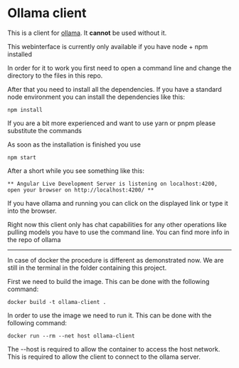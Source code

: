 # Ollama client

This is a client for [ollama](https://github.com/jmorganca/ollama). It **cannot** be used without it.

This webinterface is currently only available if you have node + npm installed

In order for it to work you first need to open a command line and change the directory to the files in this repo.

After that you need to install all the dependencies. If you have a standard node environment you can install the dependencies like this:

```shell
npm install 
```
If you are a bit more experienced and want to use yarn or pnpm please substitute the commands

As soon as the installation is finished you use
```shell
npm start
```
After a short while you see something like this:

```
** Angular Live Development Server is listening on localhost:4200, open your browser on http://localhost:4200/ **
```

If you have ollama and running you can click on the displayed link or type it into the browser.


Right now this client only has chat capabilities for any other operations like pulling models you have to use the command line. You can find more info in the repo of ollama

---

In case of docker the procedure is different as demonstrated now. We are still in the terminal in the folder containing this project.

First we need to build the image. This can be done with the following command:

```shell
docker build -t ollama-client .
```

In order to use the image we need to run it. This can be done with the following command:

```shell
docker run --rm --net host ollama-client
```

The --host is required to allow the container to access the host network. This is required to allow the client to connect to the ollama server.
